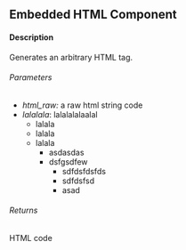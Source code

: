 ## Embedded HTML Component

#### Description
Generates an arbitrary HTML tag.

###### Parameters
* *html_raw:* a raw html string code
* *lalalala*: lalalalalaalal
  * lalala
  * lalala
  * lalala
    * asdasdas
    * dsfgsdfew
      * sdfdsfdsfds
      * sdfdsfsd
      * asad

###### Returns
HTML code 
